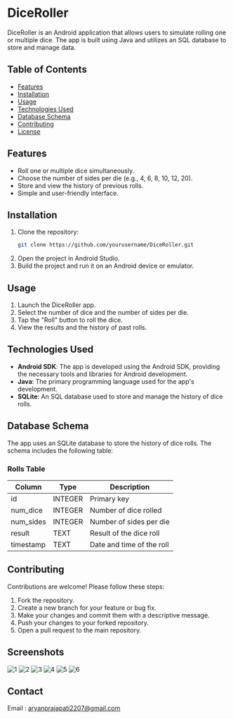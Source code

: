 

# DiceRoller

DiceRoller is an Android application that allows users to simulate rolling one or multiple dice. The app is built using Java and utilizes an SQL database to store and manage data.

## Table of Contents
- [Features](#features)
- [Installation](#installation)
- [Usage](#usage)
- [Technologies Used](#technologies-used)
- [Database Schema](#database-schema)
- [Contributing](#contributing)
- [License](#license)

## Features
- Roll one or multiple dice simultaneously.
- Choose the number of sides per die (e.g., 4, 6, 8, 10, 12, 20).
- Store and view the history of previous rolls.
- Simple and user-friendly interface.

## Installation
1. Clone the repository:
   ```bash
   git clone https://github.com/yourusername/DiceRoller.git
   ```
2. Open the project in Android Studio.
3. Build the project and run it on an Android device or emulator.

## Usage
1. Launch the DiceRoller app.
2. Select the number of dice and the number of sides per die.
3. Tap the "Roll" button to roll the dice.
4. View the results and the history of past rolls.

## Technologies Used
- **Android SDK**: The app is developed using the Android SDK, providing the necessary tools and libraries for Android development.
- **Java**: The primary programming language used for the app's development.
- **SQLite**: An SQL database used to store and manage the history of dice rolls.

## Database Schema
The app uses an SQLite database to store the history of dice rolls. The schema includes the following table:

### Rolls Table
| Column         | Type    | Description                  |
|----------------|---------|------------------------------|
| id             | INTEGER | Primary key                  |
| num_dice       | INTEGER | Number of dice rolled        |
| num_sides      | INTEGER | Number of sides per die      |
| result         | TEXT    | Result of the dice roll      |
| timestamp      | TEXT    | Date and time of the roll    |

## Contributing
Contributions are welcome! Please follow these steps:
1. Fork the repository.
2. Create a new branch for your feature or bug fix.
3. Make your changes and commit them with a descriptive message.
4. Push your changes to your forked repository.
5. Open a pull request to the main repository.

## Screenshots
![1](https://github.com/user-attachments/assets/f0720645-4216-4629-962e-8a1b32db50e0)
![2](https://github.com/user-attachments/assets/c367dc05-840d-4c69-a201-97f75cc8c75f)
![3](https://github.com/user-attachments/assets/772b3b5a-f417-4414-bbb5-1821cdcdc9fa)
![4](https://github.com/user-attachments/assets/5c8ff6fb-a67a-48f3-8260-4f2f191c5bdc)
![5](https://github.com/user-attachments/assets/89664f45-bf24-4cde-9ffa-af6d135b9ac1)
![6](https://github.com/user-attachments/assets/f2af0b1d-abee-40f5-b7a2-c4ed6bc61016)


## Contact
Email : aryanprajapati2207@gmail.com


